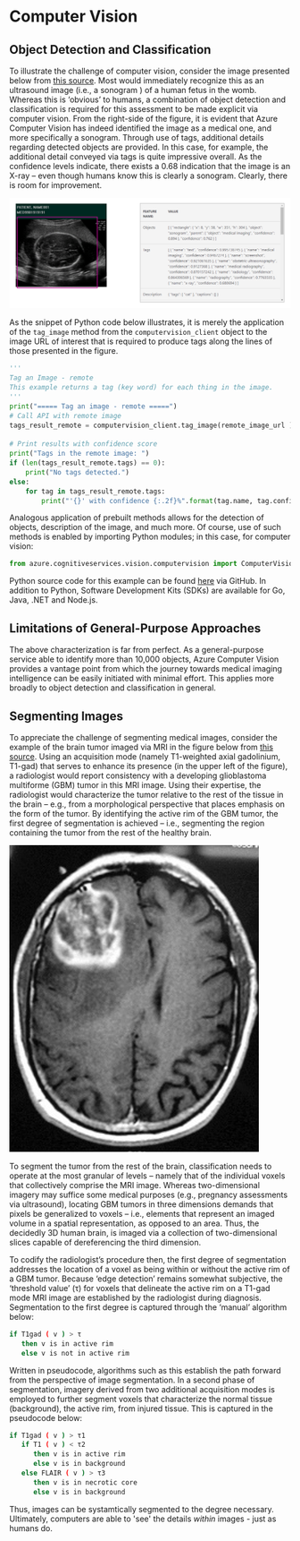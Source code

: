 # Computer Vision 

## Object Detection and Classification 

To illustrate the challenge of computer vision, consider the image presented below from [this source](https://cloudblogs.microsoft.com/industry-blog/en-gb/health/2019/07/26/ai-medical-imaging-low-code/). Most would immediately recognize this as an ultrasound image (i.e., a sonogram ) of a human fetus in the womb. Whereas this is ‘obvious’ to humans, a combination of object detection and classification is required for this assessment to be made explicit via computer vision. From the right-side of the figure, it is evident that Azure Computer Vision has indeed identified the image as a medical one, and more specifically a sonogram. Through use of tags, additional details regarding detected objects are provided. In this case, for example, the additional detail conveyed via tags is quite impressive overall. As the confidence levels indicate,  there exists a 0.68 indication that the image is an X-ray – even though humans know this is clearly a sonogram. Clearly, there is room for improvement. 

![object detection and classification example](/datascience/cogserv/media/us_object_classification.png "object detection and classification example")

As the snippet of Python code below illustrates, it is merely the application of the `tag_image` method from the `computervision_client` object to the image URL of interest that is required to produce tags along the lines of those presented in the figure. 

```Python
'''
Tag an Image - remote
This example returns a tag (key word) for each thing in the image.
'''
print("===== Tag an image - remote =====")
# Call API with remote image
tags_result_remote = computervision_client.tag_image(remote_image_url )

# Print results with confidence score
print("Tags in the remote image: ")
if (len(tags_result_remote.tags) == 0):
    print("No tags detected.")
else:
    for tag in tags_result_remote.tags:
        print("'{}' with confidence {:.2f}%".format(tag.name, tag.confidence * 100))

```

Analogous application of prebuilt methods allows for the detection of objects, description of the image, and much more. Of course, use of such methods is enabled by importing Python modules; in this case, for computer vision:

```Python
from azure.cognitiveservices.vision.computervision import ComputerVisionClient
```

Python source code for this example can be found [here](https://github.com/Azure-Samples/cognitive-services-quickstart-code/blob/master/python/ComputerVision/ComputerVisionQuickstart.py) via GitHub. In addition to Python, Software Development Kits (SDKs) are available for Go, Java, .NET and Node.js.

## Limitations of General-Purpose Approaches

The above characterization is far from perfect. As a general-purpose service able to identify more than 10,000 objects, Azure Computer Vision provides a vantage point from which the journey towards medical imaging intelligence can be easily initiated with minimal effort. This applies more broadly to object detection and classification in general. 

## Segmenting Images 

To appreciate the challenge of segmenting medical images, consider the example of the brain tumor imaged via MRI in the figure below from [this source](http://emedicine.medscape.com/article/283252-overview). Using an acquisition mode (namely T1-weighted axial gadolinium, T1-gad) that serves to enhance its presence (in the upper left of the figure), a radiologist would report consistency with a developing glioblastoma multiforme (GBM) tumor in this MRI image. Using their expertise, the radiologist would characterize the tumor relative to the rest of the tissue in the brain – e.g., from a morphological perspective that places emphasis on the form of the tumor. By identifying the active rim of the GBM tumor, the first degree of segmentation is achieved – i.e., segmenting the region containing the tumor from the rest of the healthy brain. 

![image segementation example](/datascience/cogserv/media/mri_image_segmn.png "image segementation example")

To segment the tumor from the rest of the brain, classification needs to operate at the most granular of levels – namely that of the individual voxels that collectively comprise the MRI image. Whereas two-dimensional imagery may suffice some medical purposes (e.g., pregnancy assessments via ultrasound), locating GBM tumors in three dimensions demands that pixels be generalized to voxels – i.e., elements that represent an imaged volume in a spatial representation, as opposed to an area. Thus, the decidedly 3D human brain, is imaged via a collection of two-dimensional slices capable of dereferencing the third dimension. 

To codify the radiologist’s procedure then, the first degree of segmentation addresses the location of a voxel as being within or without the active rim of a GBM tumor.  Because ‘edge detection’ remains somewhat subjective, the ‘threshold value’ (τ) for voxels that delineate the active rim on a T1-gad mode MRI image are established by the radiologist during diagnosis. Segmentation to the first degree is captured through the ‘manual’ algorithm below: 

```bash
if T1gad ( v ) > τ
   then v is in active rim
   else v is not in active rim
```

Written in pseudocode, algorithms such as this establish the path forward from the perspective of image segmentation. In a second phase of segmentation, imagery derived from two additional acquisition modes is employed to further segment voxels that characterize the normal tissue (background), the active rim, from injured tissue. This is captured in the pseudocode below: 

```bash
if T1gad ( v ) > τ1
   if T1 ( v ) < τ2
      then v is in active rim
      else v is in background
   else FLAIR ( v ) > τ3
      then v is in necrotic core
      else v is in background
```

Thus, images can be systamtically segmented to the degree necessary. Ultimately, computers are able to 'see' the details _within_ images - just as humans do. 

<!--- could elaborate --->